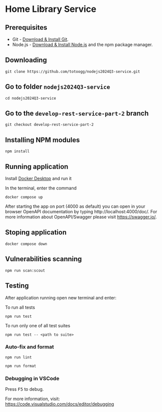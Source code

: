 # Home Library Service

## Prerequisites

- Git - [Download & Install Git](https://git-scm.com/downloads).
- Node.js - [Download & Install Node.js](https://nodejs.org/en/download/) and the npm package manager.

## Downloading

```
git clone https://github.com/totoogg/nodejs2024Q3-service.git
```

## Go to folder `nodejs2024Q3-service`

```
cd nodejs2024Q3-service
```

## Go to the `develop-rest-service-part-2` branch

```
git checkout develop-rest-service-part-2
```

## Installing NPM modules

```
npm install
```

## Running application
Install [Docker Desktop](https://www.docker.com/) and run it

In the terminal, enter the command

```
docker compose up
```

After starting the app on port (4000 as default) you can open
in your browser OpenAPI documentation by typing http://localhost:4000/doc/.
For more information about OpenAPI/Swagger please visit https://swagger.io/.

## Stoping application

```
docker compose down
```

## Vulnerabilities scanning

```
npm run scan:scout
```

## Testing

After application running open new terminal and enter:

To run all tests
 <!-- without authorization -->

```
npm run test
```

To run only one of all test suites

```
npm run test -- <path to suite>
```

<!-- To run all test with authorization

```
npm run test:auth
```

To run only specific test suite with authorization

```
npm run test:auth -- <path to suite>
``` -->

### Auto-fix and format

```
npm run lint
```

```
npm run format
```

### Debugging in VSCode

Press <kbd>F5</kbd> to debug.

For more information, visit: https://code.visualstudio.com/docs/editor/debugging
